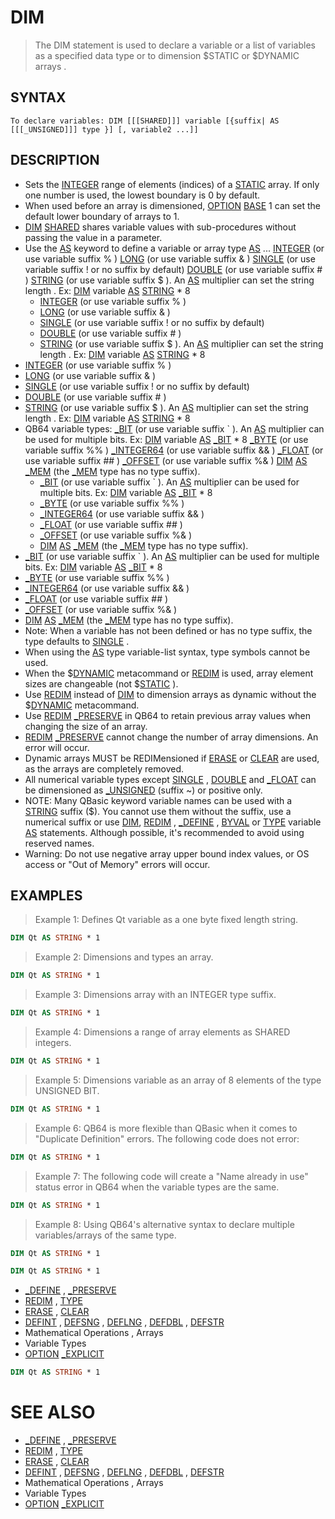 # DIM
> The DIM statement is used to declare a variable or a list of variables as a specified data type or to dimension $STATIC or $DYNAMIC arrays .

## SYNTAX
`To declare variables: DIM [[[SHARED]]] variable [{suffix| AS [[[_UNSIGNED]]] type }] [, variable2 ...]]`

## DESCRIPTION
* Sets the [INTEGER](INTEGER.md) range of elements (indices) of a [STATIC](STATIC.md) array. If only one number is used, the lowest boundary is 0 by default.
* When used before an array is dimensioned, [OPTION](OPTION.md) [BASE](BASE.md) 1 can set the default lower boundary of arrays to 1.
* [DIM](DIM.md) [SHARED](SHARED.md) shares variable values with sub-procedures without passing the value in a parameter.
* Use the [AS](AS.md) keyword to define a variable or array type [AS](AS.md) ... [INTEGER](INTEGER.md) (or use variable suffix % ) [LONG](LONG.md) (or use variable suffix & ) [SINGLE](SINGLE.md) (or use variable suffix ! or no suffix by default) [DOUBLE](DOUBLE.md) (or use variable suffix # ) [STRING](STRING.md) (or use variable suffix $ ). An [AS](AS.md) multiplier can set the string length . Ex: [DIM](DIM.md) variable [AS](AS.md) [STRING](STRING.md) * 8
	* [INTEGER](INTEGER.md) (or use variable suffix % )
	* [LONG](LONG.md) (or use variable suffix & )
	* [SINGLE](SINGLE.md) (or use variable suffix ! or no suffix by default)
	* [DOUBLE](DOUBLE.md) (or use variable suffix # )
	* [STRING](STRING.md) (or use variable suffix $ ). An [AS](AS.md) multiplier can set the string length . Ex: [DIM](DIM.md) variable [AS](AS.md) [STRING](STRING.md) * 8
* [INTEGER](INTEGER.md) (or use variable suffix % )
* [LONG](LONG.md) (or use variable suffix & )
* [SINGLE](SINGLE.md) (or use variable suffix ! or no suffix by default)
* [DOUBLE](DOUBLE.md) (or use variable suffix # )
* [STRING](STRING.md) (or use variable suffix $ ). An [AS](AS.md) multiplier can set the string length . Ex: [DIM](DIM.md) variable [AS](AS.md) [STRING](STRING.md) * 8
* QB64 variable types: [_BIT](_BIT.md) (or use variable suffix ` ). An [AS](AS.md) multiplier can be used for multiple bits. Ex: [DIM](DIM.md) variable [AS](AS.md) [_BIT](_BIT.md) * 8 [_BYTE](_BYTE.md) (or use variable suffix %% ) [_INTEGER64](_INTEGER64.md) (or use variable suffix && ) [_FLOAT](_FLOAT.md) (or use variable suffix ## ) [_OFFSET](_OFFSET.md) (or use variable suffix %& ) [DIM](DIM.md) [AS](AS.md) [_MEM](_MEM.md) (the [_MEM](_MEM.md) type has no type suffix).
	* [_BIT](_BIT.md) (or use variable suffix ` ). An [AS](AS.md) multiplier can be used for multiple bits. Ex: [DIM](DIM.md) variable [AS](AS.md) [_BIT](_BIT.md) * 8
	* [_BYTE](_BYTE.md) (or use variable suffix %% )
	* [_INTEGER64](_INTEGER64.md) (or use variable suffix && )
	* [_FLOAT](_FLOAT.md) (or use variable suffix ## )
	* [_OFFSET](_OFFSET.md) (or use variable suffix %& )
	* [DIM](DIM.md) [AS](AS.md) [_MEM](_MEM.md) (the [_MEM](_MEM.md) type has no type suffix).
* [_BIT](_BIT.md) (or use variable suffix ` ). An [AS](AS.md) multiplier can be used for multiple bits. Ex: [DIM](DIM.md) variable [AS](AS.md) [_BIT](_BIT.md) * 8
* [_BYTE](_BYTE.md) (or use variable suffix %% )
* [_INTEGER64](_INTEGER64.md) (or use variable suffix && )
* [_FLOAT](_FLOAT.md) (or use variable suffix ## )
* [_OFFSET](_OFFSET.md) (or use variable suffix %& )
* [DIM](DIM.md) [AS](AS.md) [_MEM](_MEM.md) (the [_MEM](_MEM.md) type has no type suffix).
* Note: When a variable has not been defined or has no type suffix, the type defaults to [SINGLE](SINGLE.md) .
* When using the [AS](AS.md) type variable-list syntax, type symbols cannot be used.
* When the $[DYNAMIC](DYNAMIC.md) metacommand or [REDIM](REDIM.md) is used, array element sizes are changeable (not $[STATIC](STATIC.md) ).
* Use [REDIM](REDIM.md) instead of [DIM](DIM.md) to dimension arrays as dynamic without the $[DYNAMIC](DYNAMIC.md) metacommand.
* Use [REDIM](REDIM.md) [_PRESERVE](_PRESERVE.md) in QB64 to retain previous array values when changing the size of an array.
* [REDIM](REDIM.md) [_PRESERVE](_PRESERVE.md) cannot change the number of array dimensions. An error will occur.
* Dynamic arrays MUST be REDIMensioned if [ERASE](ERASE.md) or [CLEAR](CLEAR.md) are used, as the arrays are completely removed.
* All numerical variable types except [SINGLE](SINGLE.md) , [DOUBLE](DOUBLE.md) and [_FLOAT](_FLOAT.md) can be dimensioned as [_UNSIGNED](_UNSIGNED.md) (suffix ~) or positive only.
* NOTE: Many QBasic keyword variable names can be used with a [STRING](STRING.md) suffix ($). You cannot use them without the suffix, use a numerical suffix or use [DIM](DIM.md), [REDIM](REDIM.md) , [_DEFINE](_DEFINE.md) , [BYVAL](BYVAL.md) or [TYPE](TYPE.md) variable [AS](AS.md) statements. Although possible, it's recommended to avoid using reserved names.
* Warning: Do not use negative array upper bound index values, or OS access or "Out of Memory" errors will occur.


## EXAMPLES
> Example 1: Defines Qt variable as a one byte fixed length string.

```vb
DIM Qt AS STRING * 1
```

> Example 2: Dimensions and types an array.

```vb
DIM Qt AS STRING * 1
```

> Example 3: Dimensions array with an INTEGER type suffix.

```vb
DIM Qt AS STRING * 1
```

> Example 4: Dimensions a range of array elements as SHARED integers.

```vb
DIM Qt AS STRING * 1
```

> Example 5: Dimensions variable as an array of 8 elements of the type UNSIGNED BIT.

```vb
DIM Qt AS STRING * 1
```

> Example 6: QB64 is more flexible than QBasic when it comes to "Duplicate Definition" errors. The following code does not error:

```vb
DIM Qt AS STRING * 1
```

> Example 7: The following code will create a "Name already in use" status error in QB64 when the variable types are the same.

```vb
DIM Qt AS STRING * 1
```

> Example 8: Using QB64's alternative syntax to declare multiple variables/arrays of the same type.

```vb
DIM Qt AS STRING * 1
```


```vb
DIM Qt AS STRING * 1
```

* [_DEFINE](_DEFINE.md) , [_PRESERVE](_PRESERVE.md)
* [REDIM](REDIM.md) , [TYPE](TYPE.md)
* [ERASE](ERASE.md) , [CLEAR](CLEAR.md)
* [DEFINT](DEFINT.md) , [DEFSNG](DEFSNG.md) , [DEFLNG](DEFLNG.md) , [DEFDBL](DEFDBL.md) , [DEFSTR](DEFSTR.md)
* Mathematical Operations , Arrays
* Variable Types
* [OPTION](OPTION.md) [_EXPLICIT](_EXPLICIT.md)

```vb
DIM Qt AS STRING * 1
```



# SEE ALSO
* [_DEFINE](_DEFINE.md) , [_PRESERVE](_PRESERVE.md)
* [REDIM](REDIM.md) , [TYPE](TYPE.md)
* [ERASE](ERASE.md) , [CLEAR](CLEAR.md)
* [DEFINT](DEFINT.md) , [DEFSNG](DEFSNG.md) , [DEFLNG](DEFLNG.md) , [DEFDBL](DEFDBL.md) , [DEFSTR](DEFSTR.md)
* Mathematical Operations , Arrays
* Variable Types
* [OPTION](OPTION.md) [_EXPLICIT](_EXPLICIT.md)

